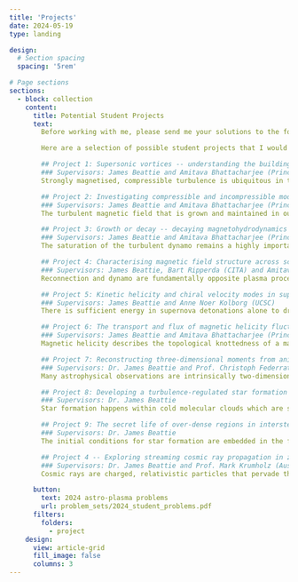 ```yaml
---
title: 'Projects'
date: 2024-05-19
type: landing

design:
  # Section spacing
  spacing: '5rem'

# Page sections
sections:
  - block: collection
    content:
      title: Potential Student Projects
      text: 
        Before working with me, please send me your solutions to the following problems, which will help showcase to me how you can perform calculus and computational manipulations that will be vital for doing research in astro-plasma! This is an opportunity to showcase your skills!

        Here are a selection of possible student projects that I would be more than happy to guide any keen student on!

        ## Project 1: Supersonic vortices -- understanding the building blocks of supersonic, sub-Alfvenic magnetohydrodynamic turbulence
        ### Supervisors: James Beattie and Amitava Bhattacharjee (Princeton University)
        Strongly magnetised, compressible turbulence is ubiquitous in the solar wind, atmosphere of compact objects, and even cold molecular and atomic gas distributed across the Galaxy. Beattie, et al. (2020b,2022a,2022c) has shown that in this regime of turbulence the energy budget is dominated not by turbulent nor Alfv\'enic fluctuations, as previously assumed, but rather rigid body vortices that are self-organised into a quasi-stationary state that give rise to non-classical dissipation, non-local intermittency effects, and peculiar decay characteristics that are currently not captured by any turbulence phenomenology. By utilising both computational and analytical techniques, in this project, we aim to (1) build a vortex tracking code to use on high-resolution, three-dimensional turbulence data, so that we can extract and characterise the local dynamics that give rise to, maintain, and eventually decay these vortices; and (2) explore the stability and signature of these vortices in linear eigenmode decompositions of the turbulent plasma. These results will have fundamental repercussions for not only strongly magnetised compressible turbulence theory (e.g., residual energy theory), but also for GeV cosmic ray transport, and the measurement of interstellar magnetic fields using Davis-Chandreshkar-Fermi methods.

        ## Project 2: Investigating compressible and incompressible mode coupling in supersonic turbulent dynamos relevant to the interstellar medium
        ### Supervisors: James Beattie and Amitava Bhattacharjee (Princeton University)
        The turbulent magnetic field that is grown and maintained in our Galaxy is roughly an order of magnitude larger in strength than the ordered magnetic field. The only way to keep such a field energised is through a turbulent dynamo. Classical turbulent dynamo theory takes no account of compressibility of the plasma, however the plasma in the interstellar medium of our Galaxy is weakly-compressible and mildy-supersonic on large scales ($\sim 100\;\rm{pc}$), and highly-compressible and highly-supersonic on smaller scales ($\sim 10\;\rm{pc}$). Hence, for understanding the turbulent dynamo in our Galaxy, we must consider supersonic dynamos. Supersonic dynamos are less efficient both in growth rate and the final saturated magnetic to kinetic energy ratio compared to incompressible dynamos. A good explanation for why has not yet been made nor proven from first principles, and in fact there is reason to believe that compressible modes should enhance the dynamo through compression. To explore this question, we will utilise an advanced compressible transfer function framework outlined in Grete et al. (2017), tracking the energy fluxes in high resolution simulations, mode by mode, for all terms in the compressible / incompressible mode decomposed magnetohydrodynamic fluid equations. In particular, we will develop a better understanding for how compressible modes couple to incompressible modes (and vice versa) on various scales in the dynamo, in turn determining how compressible modes potentially inhibit dynamo action and solving this outstanding problem in compressible dynamo theory.

        ## Project 3: Growth or decay -- decaying magnetohydrodynamics meets the turbulent dynamo
        ### Supervisors: James Beattie and Amitava Bhattacharjee (Princeton University)
        The saturation of the turbulent dynamo remains a highly important, outstanding problem for all small-scale dynamo theories. Beattie, et al. (2023a) showed numerically that the saturation is completely independent of the initial magnetic field conditions, even if the magnetic field decays into the saturation, which may be present in the post-shock region of supernova remnants. The decaying magnetic field presents a novel way of understanding dynamo saturation where the mechanisms for saturation are amplified due to the strong field. Preliminary analysis shows that the decaying field finds a force-free equilibrium state and that the decay is faster than Ohmic, potentially due to reconnection. In this project we will do a detailed analysis of the decay and force-free magnetic field in high-resolution 3D simulations of decaying plasma that are being constantly injected with momentum to stir weak turbulent modes. This will provide deep insights into the nature of dynamo saturation, and the stability of force-free magnetic fields, which are important for magnetisation in the early Universe and magnetic fields around compact objects.

        ## Project 4: Characterising magnetic field structure across scales -- X and O point detection in three dimensions
        ### Supervisors: James Beattie, Bart Ripperda (CITA) and Amitava Bhattacharjee (Princeton University)
        Reconnection and dynamo are fundamentally opposite plasma processes -- reconnection describing the conversion of magnetic energy density into kinetic, and dynamo conversion of kinetic energy density into magnetic. Both processes however do share a similarity in that they change the underlying topology of the magnetic field. Utilising the structure of the magnetic field via the gradient tensor of the vector potential, magnetic field itself, or current density, one can identify and characterise objects like O and X points which can be used to directly probe the local properties of a reconnecting region in a turbulent plasma, or associate global properties, like integral magnetic energy growth, with specific local regions in the plasma. In this project, we will develop a method for characterising such topologies in 2D and 3D turbulent MHD plasma, relevant to the interstellar medium, and test fundamental questions about the nature of reconnection in such a regime. This will have significant implications for understanding the very nature of MHD turbulence in our Galaxy, and the role that reconnection may play.

        ## Project 5: Kinetic helicity and chiral velocity modes in supernova driven turbulence
        ### Supervisors: James Beattie and Anne Noer Kolborg (UCSC)
        There is sufficient energy in supernova detonations alone to drive the turbulence in our Galaxy. However, the nature of the supernova-driven cascade, the mechanism that transports energy from the largest scales to the smallest scales, is unknown for this kind of turbulence regime, where energy flux must travel both ways because the driving happens on small scales -- from large to small in a direct cascade, and from small to large in an inverse cascade. It is well known that one inverse cascade mechanism is through interacting, incompressible homochiral modes (Plunian et al. 2020; i.e., velocity modes that generate vorticity with the same handedness). In this project, we will derive a new set of energy flux transfer functions for probing the interactions between the homochiral, heterochiral and compressible modes in a turbulent plasma. We will apply them directly to high resolution supernova-driven turbulence simulations to understand how the energy cascade works in the interstellar medium of our Galaxy.

        ## Project 6: The transport and flux of magnetic helicity fluctuations
        ### Supervisors: James Beattie and Amitava Bhattacharjee (Princeton University)
        Magnetic helicity describes the topological knottedness of a magnetic field, and in ideal magnetohydrodynamics, it is an invariant. It plays an important role in large-scale dynamos, and the decay of primordial magnetic fields in the early Universe, due in part to net-helicity being associated with symmetry breaking, and the helicity directly changing the decay timescale. Recent works have shown that not only is magnetic helicity an invariant, but so is the magnetic helicity correlation function, making it an even more robust invariant than previously thought. In this project we will explore the nature of the magnetic helicity flux in MHD turbulence through the use of helicity flux transfer functions. We will derive the transfer functions from the helicity evolution equation, and apply them to high resolution MHD turbulence simulation, unravelling what mechanisms give rise to the well-known inverse helicity cascade, and in turn better understanding the role of MHD turbulence in transporting helicity where it can be utilised by large-scale dynamos.

        ## Project 7: Reconstructing three-dimensional moments from anisotropic two-dimensional fields
        ### Supervisors: Dr. James Beattie and Prof. Christoph Federrath (Australian National University)
        Many astrophysical observations are intrinsically two-dimensional in position-position space (PP; e.g., a column density map). However, astrophysical plasma models are usually constructed in three-dimensions, position-position-position (PPP), so an important step to compare theory to observations is therefore being able to reconstruct the statistics of the three dimensional field from two dimensional observations. Important work from Brunt et al. (2010) showed that one could, under the assumption of isotropy, reconstruct the three-dimensional variance of a turbulent (or generally stochastic) field by using a rotational transformation of the 2D power spectrum. But in the presence of strong magnetic fields, which we find on many scales in a galaxy, isotropy is strongly violated. Hence, this project aims to utilise analytical means to generalise the Brunt et al. (2010) method to include the ability to reconstruct anisotropic fields. Furthermore, we will validate our new method on a suite of high resolution magnetohydrodynamical turbulence simulations followed by applying them dust continuum emission observations of quiescent molecular clouds.

        ## Project 8: Developing a turbulence-regulated star formation theory in a medium with non-lognormal gas density statistics.
        ### Supervisors: Dr. James Beattie
        Star formation happens within cold molecular clouds which are subject to supersonic turbulent motions and strong magnetic fields. The gas density PDF of such a medium has been previously used to predict the star formation rate potential that a cold gas cloud has, e.g., Krumholz & McKee (2005), Federrath \& Klessen (2012) and Burkhart & Mocz (2018). Critical to these theories is the lognormal gas density probability density function, which connects the underlying statistics of the medium to the star formation rate in these models. However, foundational works from Hopkins (2013a), Mocz & Burkhart (2018) and Beattie et al (2022a) indicate that (global) lognormal models violate mass conservation, and are theoretically and empirically incorrect for the gas density probability density function of a supersonic medium. In this project, we aim to utilise computational and analytical techniques to modify the Federrath & Klessen (2012)-type turbulence-regulated star formation theories to include underlying Hopkins (2013a) gas density statistics, exploring how higher-order moments of the PDF influence the theoretical star formation rate. Furthermore, we will calibrate our theoretical models with star formation rates predicted by detailed numerical star-formation simulations, which may be used directly as sub-grid star formation models in global galaxy simulations.

        ## Project 9: The secret life of over-dense regions in interstellar turbulence
        ### Supervisors: Dr. James Beattie
        The initial conditions for star formation are embedded in the fractal gas density structures produced by supersonic, magnetised turbulence. We understand in a lot of detail relations between the global statistical properties and moments of the gas density field. However, we do not understand the local properties of the densest regions, which are just as, if not more important than the global properties, for understanding the star formation process. Roberston & Goldreich (2018) demonstrated how to identify, cluster and track in time over-dense regions by using a mixture of Lagrangian and Eulerian plasma statistics, unveiling a host of important properties of the dense regions in hydrodynamical turbulence. In this project we will do the same for magnetohydrodynamical turbulence, with the student contributing to a clustering and local statistical analysis code that has already been written by Dr. James Beattie. With some further software development, we will add time tracking, and the ability to generalise this code to other interesting structures in the magnetised turbulence, such as current sheets. There will also be opportunities to do an analytical analysis of the local statistical properties, such as the density profile, of the regions as the project progresses. This project will lead to significantly better understanding of not only the initial conditions for star formation, but also the role of strong gas density fluctuations in a magnetised, turbulent medium.

        ## Project 4 -- Exploring streaming cosmic ray propagation in zoom-in molecular clouds}\\
        ### Supervisors: Dr. James Beattie and Prof. Mark Krumholz (Australian National University)
        Cosmic rays are charged, relativistic particles that pervade the galaxy at similar total energy densities as the magnetic fields and even the kinetic turbulent energies. The most common in number density are the GeV cosmic rays, which are subject to resonant instabilities with the magnetic fields embedded in the medium that they are propagating through. The net effect of the instability is to determine the dynamics of the distribution function, making populations of relativistic particles drift at the local ion Alfv\'en speed. This tightly couples the distribution function to the dynamical timescales of the magnetic field, and subjects the particles to the structure and statistics that govern the ion Alfv\'en fluctuations (the ionization state, the gas density, and the magnetic field). In this project we will explore how streaming GeV particles are transported through a host of different zoom-in simulations of molecular clouds. We will use the recently developed \textsc{criptic} code for doing post-processed cosmic ray transport, detailed in Krumholz et al. (2022), coupled with molecular cloud simulation data from global galaxy simulations detailed in Hu et al. (2023). We will investigate how the diverse morphology of the magnetic fields and ionization state of the gas in these systems gives rise to different diffusion coefficients, which can be compared directly with observations.

      button:
        text: 2024 astro-plasma problems
        url: problem_sets/2024_student_problems.pdf
      filters:
        folders:
          - project
    design:
      view: article-grid
      fill_image: false
      columns: 3
---
```




